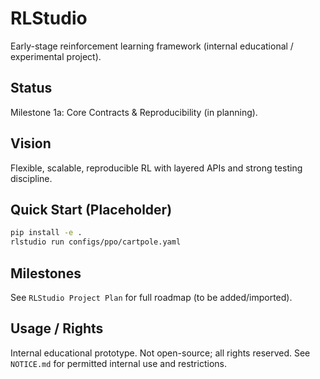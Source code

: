 # RLStudio

Early-stage reinforcement learning framework (internal educational / experimental project).

## Status

Milestone 1a: Core Contracts & Reproducibility (in planning).

## Vision

Flexible, scalable, reproducible RL with layered APIs and strong testing discipline.

## Quick Start (Placeholder)

```bash
pip install -e .
rlstudio run configs/ppo/cartpole.yaml
```

## Milestones

See `RLStudio Project Plan` for full roadmap (to be added/imported).

## Usage / Rights

Internal educational prototype. Not open-source; all rights reserved. See `NOTICE.md` for permitted internal use and restrictions.
